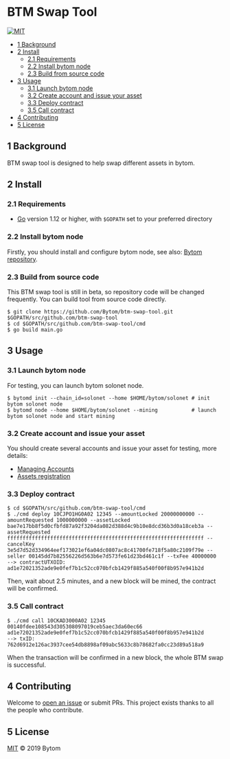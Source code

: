 BTM Swap Tool
==============

[![MIT](https://img.shields.io/badge/license-MIT-brightgreen.svg)](./LICENSE)

- [1 Background](#1-background)
- [2 Install](#2-install)
  - [2.1 Requirements](#21-requirements)
  - [2.2 Install bytom node](#22-install-bytom-node)
  - [2.3 Build from source code](#23-build-from-source-code)
- [3 Usage](#3-usage)
  - [3.1 Launch bytom node](#31-launch-bytom-node)
  - [3.2 Create account and issue your asset](#32-create-account-and-issue-your-asset)
  - [3.3 Deploy contract](#33-deploy-contract)
  - [3.5 Call contract](#35-call-contract)
- [4 Contributing](#4-contributing)
- [5 License](#5-license)

## 1 Background

BTM swap tool is designed to help swap different assets in bytom.

## 2 Install

### 2.1 Requirements

- [Go](https://golang.org/doc/install) version 1.12 or higher, with `$GOPATH` set to your preferred directory

### 2.2 Install bytom node

Firstly, you should install and configure bytom node, see also: [Bytom repository](https://github.com/Bytom/bytom).

### 2.3 Build from source code

This BTM swap tool is still in beta, so repository code will be changed frequently. You can build tool from source code directly.

```shell
$ git clone https://github.com/Bytom/btm-swap-tool.git $GOPATH/src/github.com/btm-swap-tool
$ cd $GOPATH/src/github.com/btm-swap-tool/cmd
$ go build main.go
```

## 3 Usage

### 3.1 Launch bytom node

For testing, you can launch bytom solonet node.

```shell
$ bytomd init --chain_id=solonet --home $HOME/bytom/solonet # init bytom solonet node
$ bytomd node --home $HOME/bytom/solonet --mining           # launch bytom solonet node and start mining
```

### 3.2 Create account and issue your asset

You should create several accounts and issue your asset for testing, more details:

- [Managing Accounts](https://github.com/Bytom/bytom/wiki/Managing-Accounts)
- [Assets registration](https://github.com/Bytom/bytom/wiki/Advanced-Transaction#assets-registration)

### 3.3 Deploy contract

```shell
$ cd $GOPATH/src/github.com/btm-swap-tool/cmd
$ ./cmd deploy 10CJPO1HG0A02 12345 --amountLocked 20000000000 --amountRequested 1000000000 --assetLocked bae7e17bb8f5d0cfbfd87a92f3204da082d388d4c9b10e8dcd36b3d0a18ceb3a --assetRequested ffffffffffffffffffffffffffffffffffffffffffffffffffffffffffffffff --cancelKey 3e5d7d52d334964eef173021ef6a04dc0807ac8c41700fe718f5a80c2109f79e --seller 00145dd7b82556226d563b6e7d573fe61d23bd461c1f --txFee 40000000
--> contractUTXOID: ad1e72021352ade9e0fef7b1c52cc070bfcb1429f885a540f00f8b957e941b2d
```

Then, wait about 2.5 minutes, and a new block will be mined, the contract will be confirmed.

### 3.5 Call contract

```shell
$ ./cmd call 10CKAD3000A02 12345 00140fdee108543d305308097019ceb5aec3da60ec66 ad1e72021352ade9e0fef7b1c52cc070bfcb1429f885a540f00f8b957e941b2d
--> txID: 762d6912e126ac3937cee54db8898af09abc5633c8b78682fa0cc23d89a518a9
```

When the transaction will be confirmed in a new block, the whole BTM swap is successful.

## 4 Contributing

Welcome to [open an issue](https://github.com/Bytom/btm-swap-tool/issues/new) or submit PRs. This project exists thanks to all the people who contribute.

## 5 License

[MIT](./LICENSE) © 2019 Bytom
